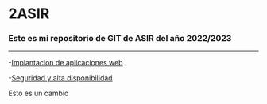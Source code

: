 # 2ASIR
### Este es mi repositorio de GIT de ASIR del año 2022/2023 
---

-[Implantacion de aplicaciones web](https://github.com/cristianotermin99/2ASIR/blob/main/Implantacion%20de%20aplicaciones%20web/READMEIMPLANTACION.md)


-[Seguridad y alta disponibilidad](https://github.com/cristianotermin99/2ASIR/blob/main/Seguridad/READMESEGURIDAD.md)



Esto es un cambio

